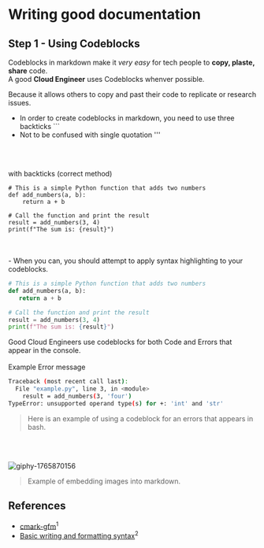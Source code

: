 # Writing good documentation

## Step 1 - Using Codeblocks

Codeblocks in markdown make it *very easy* for tech people to **copy, plaste, share** code.  
A good __Cloud Engineer__ uses Codeblocks whenver possible.

Because it allows others to copy and past their code to replicate or research issues.

- In order to create codeblocks in markdown, you need to use three backticks ```
- Not to be confused with single quotation '''
<br />
<br />

with backticks (correct method)

```
# This is a simple Python function that adds two numbers
def add_numbers(a, b):
    return a + b

# Call the function and print the result
result = add_numbers(3, 4)
print(f"The sum is: {result}")
```
<br />
<br />
- When you can, you should attempt to apply syntax highlighting to your codeblocks.

 ```python
# This is a simple Python function that adds two numbers
def add_numbers(a, b):
    return a + b

# Call the function and print the result
result = add_numbers(3, 4)
print(f"The sum is: {result}")
```

Good Cloud Engineers use codeblocks for both Code and Errors that appear in the console.
<br />
<br />
Example Error message

```bash
Traceback (most recent call last):
  File "example.py", line 3, in <module>
    result = add_numbers(3, 'four')
TypeError: unsupported operand type(s) for +: 'int' and 'str'
```
> Here is an example of using a codeblock for an errors that appears in bash.
<br />
<br />


![giphy-1765870156](https://github.com/Losidias/github-docs-example/assets/11257906/40bbe964-5984-4c16-bc30-374c60137aac)
> Example of embedding images into markdown.

## References


- [cmark-gfm](https://github.com/github/cmark-gfm)<sup>1</sup>
- [Basic writing and formatting syntax](https://docs.github.com/en/get-started/writing-on-github/getting-started-with-writing-and-formatting-on-github/basic-writing-and-formatting-syntax)<sup>2</sup>
